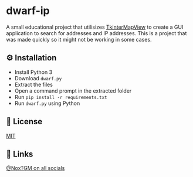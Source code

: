 # dwarf-ip
A small educational project that utilisizes [TkinterMapView](https://github.com/TomSchimansky/TkinterMapView) to create a GUI application to search for addresses and IP addresses. This is a project that was made quickly so it might not be working in some cases.

## ⚙️ Installation

* Install Python 3
* Download `dwarf.py`
* Extract the files
* Open a command prompt in the extracted folder
* Run `pip install -r requirements.txt`
* Run `dwarf.py` using Python

## 🔑 License

[MIT](https://choosealicense.com/licenses/mit/)

## 🔗 Links

[@NoxTGM on all socials](https://noxtgm.me/)
